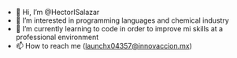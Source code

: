 - 👋 Hi, I’m @HectorISalazar
- 👀 I’m interested in programming languages and chemical industry
- 🌱 I’m currently learning to code in order to improve mi skills at a professional environment
- 📫 How to reach me (launchx04357@innovaccion.mx)

<!---
HectorISalazar/HectorISalazar is a ✨ special ✨ repository because its `README.md` (this file) appears on your GitHub profile.
You can click the Preview link to take a look at your changes.
--->

